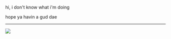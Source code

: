 hi, i don't know what i'm doing

hope ya havin a gud dae

<hr>
<img src='https://discord.c99.nl/widget/theme-4/448046610723766273.png'>
